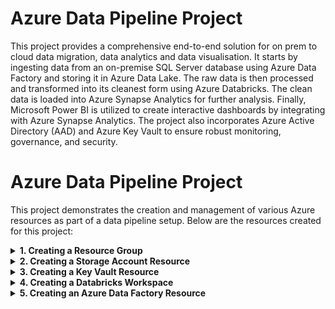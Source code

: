 # Azure Data Pipeline Project
This project provides a comprehensive end-to-end solution for on prem to cloud data migration, data analytics and data visualisation. It starts by ingesting data from an on-premise SQL Server database using Azure Data Factory and storing it in Azure Data Lake. The raw data is then processed and transformed into its cleanest form using Azure Databricks. The clean data is loaded into Azure Synapse Analytics for further analysis. Finally, Microsoft Power BI is utilized to create interactive dashboards by integrating with Azure Synapse Analytics. The project also incorporates Azure Active Directory (AAD) and Azure Key Vault to ensure robust monitoring, governance, and security.




# Azure Data Pipeline Project

This project demonstrates the creation and management of various Azure resources as part of a data pipeline setup. Below are the resources created for this project:

<details>
  <summary><strong>1. Creating a Resource Group</strong></summary>
  
  ![Creating Resource Group](https://github.com/shamsaravaiah/Azure-Data-Pipeline/blob/main/Screen%20shots/creating%20resource%20group.png)
  
</details>

<details>
  <summary><strong>2. Creating a Storage Account Resource</strong></summary>
  
  ![Created Storage Account Resource](https://github.com/shamsaravaiah/Azure-Data-Pipeline/blob/main/Screen%20shots/created%20storage%20account%20resource.png)
  
</details>

<details>
  <summary><strong>3. Creating a Key Vault Resource</strong></summary>
  
  ![Created Key Vault Resource](https://github.com/shamsaravaiah/Azure-Data-Pipeline/blob/main/Screen%20shots/created%20key%20vault%20resource.png)
  
</details>

<details>
  <summary><strong>4. Creating a Databricks Workspace</strong></summary>
  
  ![Created Databricks Workspace](https://github.com/shamsaravaiah/Azure-Data-Pipeline/blob/main/Screen%20shots/created%20Databricks%20workspace.png)
  
</details>

<details>
  <summary><strong>5. Creating an Azure Data Factory Resource</strong></summary>
  
  ![Created Azure Data Factory Resource](https://github.com/shamsaravaiah/Azure-Data-Pipeline/blob/main/Screen%20shots/created%20ADF%20resource.png)
  
</details>


